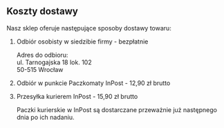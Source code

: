 ## Koszty dostawy

Nasz sklep oferuje następujące sposoby dostawy towaru:
1. Odbiór osobisty w siedzibie firmy - bezpłatnie

    Adres do odbioru:  
    ul. Tarnogajska 18 lok. 102   
    50-515 Wrocław

2. Odbiór w punkcie Paczkomaty InPost - 12,90 zł brutto
3. Przesyłka kurierem InPost - 15,90 zł brutto

   Paczki kurierskie w InPost są dostarczane przeważnie już następnego dnia po ich nadaniu.

